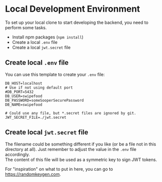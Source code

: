 # Local Development Environment

To set up your local clone to start developing the backend, you need to perform some tasks.

* Install npm packages (`npm install`)
* Create a local `.env` file
* Create a local `jwt.secret` file

## Create local `.env` file

You can use this template to create your `.env` file:

```dotenv
DB_HOST=localhost
# Use if not using default port
#DB_PORT=5432
DB_USER=swipefood
DB_PASSWORD=someSooperSecurePassword
DB_NAME=swipefood

# Could use any file, but *.secret files are ignored by git.
JWT_SECRET_FILE=./jwt.secret
```

## Create local `jwt.secret` file

The filename could be something different if you like (or be a file not in this directory at all). Just remember to
adjust the value in the `.env` file accordingly.  
The content of this file will be used as a symmetric key to sign JWT tokens.

For "inspiration" on what to put in here, you can go to https://randomkeygen.com.

